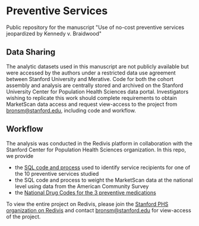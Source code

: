 # Preventive Services

Public repository for the manuscript "Use of no-cost preventive services jeopardized by Kennedy v. Braidwood"

## Data Sharing 
The analytic datasets used in this manuscript are not publicly available but were accessed by the authors under a restricted data use agreement between Stanford University and Merative. Code for both the cohort assembly and analysis are centrally stored and archived on the Stanford University Center for Population Health Sciences data portal. Investigators wishing to replicate this work should complete requirements to obtain MarketScan data access and request view-access to the project from bronsm@stanford.edu, including code and workflow. 

## Workflow
The analysis was conducted in the Redivis platform in collaboration with the Stanford Center for Population Health Sciences organization. In this repo, we provide
- the [SQL code and process](https://github.com/PPML/preventive_services/blob/main/doc/readme.md) used to identify service recipients for one of the 10 preventive services studied
- the SQL code and process to weight the MarketScan data at the national level using data from the American Community Survey
- the [National Drug Codes for the 3 preventive medications](https://github.com/PPML/preventive_services/blob/main/medication_codes.xlsx)
  
To view the entire project on Redivis, please join the [Stanford PHS organization on Redivis](https://redivis.com/StanfordPHS) and contact bronsm@stanford.edu for view-access of the project.

